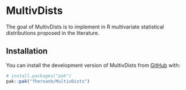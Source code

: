 
# MultivDists

<!-- badges: start -->
<!-- badges: end -->

The goal of MultivDists is to implement in R multivariate statistical distributions proposed in the literature.

## Installation

You can install the development version of MultivDists from [GitHub](https://github.com/) with:

``` r
# install.packages("pak")
pak::pak("fhernanb/MultivDists")
```



